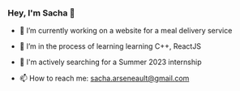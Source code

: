 ### Hey, I'm Sacha 🦕

<!--
**xsachax/xsachax** is a ✨ _special_ ✨ repository because its `README.md` (this file) appears on your GitHub profile.
Here are some ideas to get you started:
-->

- 🔭 I’m currently working on a website for a meal delivery service

- 🌱 I’m in the process of learning learning C++, ReactJS

- 🤔 I'm actively searching for a Summer 2023 internship

- 📫 How to reach me: sacha.arseneault@gmail.com
